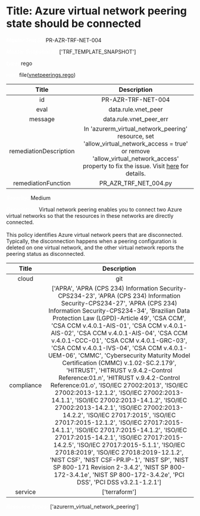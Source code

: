 



# Title: Azure virtual network peering state should be connected


***<font color="white">Master Test Id:</font>*** PR-AZR-TRF-NET-004

***<font color="white">Master Snapshot Id:</font>*** ['TRF_TEMPLATE_SNAPSHOT']

***<font color="white">type:</font>*** rego

***<font color="white">rule:</font>*** file([vnetpeerings.rego])  
  
  
  
  

|Title|Description|
| :---: | :---: |
|id|PR-AZR-TRF-NET-004|
|eval|data.rule.vnet_peer|
|message|data.rule.vnet_peer_err|
|remediationDescription|In 'azurerm_virtual_network_peering' resource, set 'allow_virtual_network_access = true' or remove 'allow_virtual_network_access' property to fix the issue. Visit <a href='https://registry.terraform.io/providers/hashicorp/azurerm/latest/docs/resources/virtual_network_peering#allow_virtual_network_access' target='_blank'>here</a> for details.|
|remediationFunction|PR_AZR_TRF_NET_004.py|


***<font color="white">Severity:</font>*** Medium

***<font color="white">Description:</font>*** Virtual network peering enables you to connect two Azure virtual networks so that the resources in these networks are directly connected.<br><br>This policy identifies Azure virtual network peers that are disconnected. Typically, the disconnection happens when a peering configuration is deleted on one virtual network, and the other virtual network reports the peering status as disconnected.  
  
  

|Title|Description|
| :---: | :---: |
|cloud|git|
|compliance|['APRA', 'APRA (CPS 234) Information Security-CPS234-23', 'APRA (CPS 234) Information Security-CPS234-27', 'APRA (CPS 234) Information Security-CPS234-34', 'Brazilian Data Protection Law (LGPD)-Article 49', 'CSA CCM', 'CSA CCM v.4.0.1-AIS-01', 'CSA CCM v.4.0.1-AIS-02', 'CSA CCM v.4.0.1-AIS-04', 'CSA CCM v.4.0.1-CCC-01', 'CSA CCM v.4.0.1-GRC-03', 'CSA CCM v.4.0.1-IVS-04', 'CSA CCM v.4.0.1-UEM-06', 'CMMC', 'Cybersecurity Maturity Model Certification (CMMC) v.1.02-SC.2.179', 'HITRUST', 'HITRUST v.9.4.2-Control Reference:01.n', 'HITRUST v.9.4.2-Control Reference:01.o', 'ISO/IEC 27002:2013', 'ISO/IEC 27002:2013-12.1.2', 'ISO/IEC 27002:2013-14.1.1', 'ISO/IEC 27002:2013-14.1.2', 'ISO/IEC 27002:2013-14.2.1', 'ISO/IEC 27002:2013-14.2.2', 'ISO/IEC 27017:2015', 'ISO/IEC 27017:2015-12.1.2', 'ISO/IEC 27017:2015-14.1.1', 'ISO/IEC 27017:2015-14.1.2', 'ISO/IEC 27017:2015-14.2.1', 'ISO/IEC 27017:2015-14.2.5', 'ISO/IEC 27017:2015-5.1.1', 'ISO/IEC 27018:2019', 'ISO/IEC 27018:2019-12.1.2', 'NIST CSF', 'NIST CSF-PR.IP-1', 'NIST SP', 'NIST SP 800-171 Revision 2-3.4.2', 'NIST SP 800-172-3.4.1e', 'NIST SP 800-172-3.4.2e', 'PCI DSS', 'PCI DSS v3.2.1-1.2.1']|
|service|['terraform']|


***<font color="white">Resource Types:</font>*** ['azurerm_virtual_network_peering']


[vnetpeerings.rego]: https://github.com/prancer-io/prancer-compliance-test/tree/master/azure/terraform/vnetpeerings.rego
